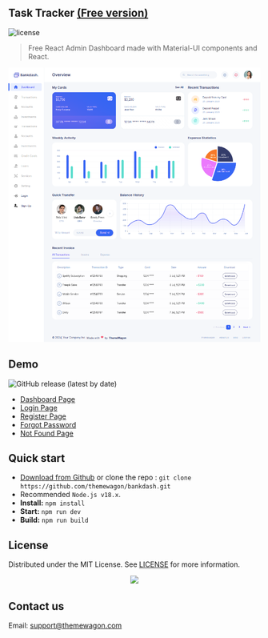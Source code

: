 ## Task Tracker [(Free version)](https://themewagon.github.io/bankdash/)

![license](https://img.shields.io/badge/license-MIT-blue.svg)

> Free React Admin Dashboard made with Material-UI components and React.

![preview](public/preview.png)

## Demo

![GitHub release (latest by date)](https://img.shields.io/github/v/release/themewagon/bankdash)

- [Dashboard Page](https://themewagon.github.io/bankdash/)
- [Login Page](https://themewagon.github.io/bankdash/authentication/login)
- [Register Page](https://themewagon.github.io/bankdash/authentication/sign-up)
- [Forgot Password](https://themewagon.github.io/bankdash/authentication/forget-password)
- [Not Found Page](https://themewagon.github.io/bankdash/error/404)

## Quick start

- [Download from Github](https://github.com/themewagon/bankdash/archive/refs/heads/main.zip) or clone the repo : `git clone https://github.com/themewagon/bankdash.git`
- Recommended `Node.js v18.x`.
- **Install:** `npm install`
- **Start:** `npm run dev`
- **Build:** `npm run build`

## License

Distributed under the MIT License. See [LICENSE](https://github.com/minimal-ui-kit/minimal.free/blob/main/LICENSE.md) for more information.

<a name="readme-top">
<div align="center">
<a align="center" href="https://github.com/themewagon/Argon-Dashboard-2/graphs/contributors">
<img src="https://contrib.rocks/image?repo=themewagon/Argon-Dashboard-2" /><br />
</a></a></div>

## Contact us

Email: support@themewagon.com
